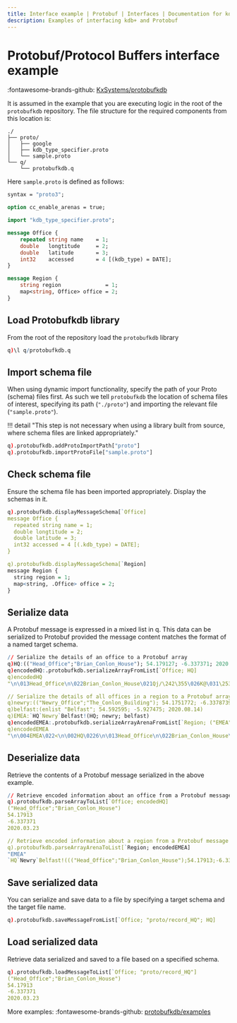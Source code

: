 ```yaml
---
title: Interface example | Protobuf | Interfaces | Documentation for kdb+ and q
description: Examples of interfacing kdb+ and Protobuf
---
```

# Protobuf/Protocol Buffers interface example

:fontawesome-brands-github:
[KxSystems/protobufkdb](https://github.com/KxSystems/protobufkdb)

It is assumed in the example that you are executing logic in the root of the `protobufkdb` repository. The file structure for the required components from this location is:

```treeview
./
├── proto/
│   ├── google
│   ├── kdb_type_specifier.proto
│   └── sample.proto
└── q/
    └── protobufkdb.q
```

Here `sample.proto` is defined as follows:

```protobuf
syntax = "proto3";

option cc_enable_arenas = true;

import "kdb_type_specifier.proto";

message Office {
    repeated string name    = 1;
    double   longtitude     = 2;
    double   latitude       = 3;
    int32    accessed       = 4 [(kdb_type) = DATE];
}

message Region {
    string region              = 1;
    map<string, Office> office = 2; 
}
```


## Load Protobufkdb library

From the root of the repository load the `protobufkdb` library

```q
q)\l q/protobufkdb.q
```


## Import schema file

When using dynamic import functionality, specify the path of your Proto (schema) files first. As such we tell `protobufkdb` the location of schema files of interest, specifying its path (`"./proto"`) and importing the relevant file (`"sample.proto"`).

!!! detail "This step is not necessary when using a library built from source, where schema files are linked appropriately."

```q
q).protobufkdb.addProtoImportPath["proto"]
q).protobufkdb.importProtoFile["sample.proto"]
```


## Check schema file

Ensure the schema file has been imported appropriately. 
Display the schemas in it.

```q
q).protobufkdb.displayMessageSchema[`Office]
message Office {
  repeated string name = 1;
  double longtitude = 2;
  double latitude = 3;
  int32 accessed = 4 [(.kdb_type) = DATE];
}

q).protobufkdb.displayMessageSchema[`Region]
message Region {
  string region = 1;
  map<string, .Office> office = 2;
}

```


## Serialize data

A Protobuf message is expressed in a mixed list in q. This data can be serialized to Protobuf provided the message content matches the format of a named target schema.

```q
// Serialize the details of an office to a Protobuf array
q)HQ:(("Head_Office";"Brian_Conlon_House"); 54.179127; -6.337371; 2020.03.23)
q)encodedHQ:.protobufkdb.serializeArrayFromList[`Office; HQ]
q)encodedHQ
"\n\013Head_Office\n\022Brian_Conlon_House\021Qj/\242\355\026K@\031\253y\216\..

// Serialize the details of all offices in a region to a Protobuf array using Arenas
q)newry:(("Newry_Office";"The_Conlon_Building"); 54.1751772; -6.3378739; 2020.08.14)
q)belfast:(enlist "Belfast"; 54.592595; -5.927475; 2020.08.14)
q)EMEA:`HQ`Newry`Belfast!(HQ; newry; belfast)
q)encodedEMEA:.protobufkdb.serializeArrayArenaFromList[`Region; ("EMEA"; EMEA)]
q)encodedEMEA
"\n\004EMEA\022<\n\002HQ\0226\n\013Head_Office\n\022Brian_Conlon_House\021Qj/..
```


## Deserialize data

Retrieve the contents of a Protobuf message serialized in the above example.

```q
// Retrieve encoded information about an office from a Protobuf message
q).protobufkdb.parseArrayToList[`Office; encodedHQ]
("Head_Office";"Brian_Conlon_House")
54.17913
-6.337371
2020.03.23

// Retrieve encoded information about a region from a Protobuf message using Arenas
q).protobufkdb.parseArrayArenaToList[`Region; encodedEMEA]
"EMEA"
`HQ`Newry`Belfast!((("Head_Office";"Brian_Conlon_House");54.17913;-6.337371;2..
```


## Save serialized data

You can serialize and save data to a file by specifying a target schema and the target file name.

```q
q).protobufkdb.saveMessageFromList[`Office; "proto/record_HQ"; HQ]
```


## Load serialized data

Retrieve data serialized and saved to a file based on a specified schema.

```q
q).protobufkdb.loadMessageToList[`Office; "proto/record_HQ"]
("Head_Office";"Brian_Conlon_House")
54.17913
-6.337371
2020.03.23
```


More examples:
:fontawesome-brands-github: 
[protobufkdb/examples](https://github.com/KxSystems/protobufkdb/tree/master/examples)


